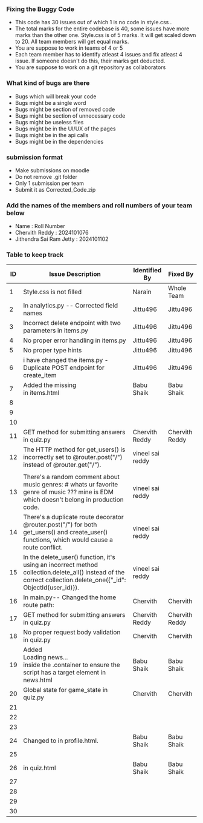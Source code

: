 ### Fixing the Buggy Code

- This code has 30 issues out of which 1 is no code in style.css . 
- The total marks for the entire codebase is 40, some issues have more marks than the other one. Style.css is of 5 marks. It will get scaled down to 20. All team members will get equal marks.
- You are suppose to work in teams of 4 or 5
- Each team member has to identify atleast 4 issues and fix atleast 4 issue. If someone doesn't do this, their marks get deducted.
- You are suppose to work on a git repository as collaborators

### What kind of bugs are there

- Bugs which will break your code
- Bugs might be a single word
- Bugs might be section of removed code
- Bugs might be section of unnecessary code
- Bugs might be useless files
- Bugs might be in the UI/UX of the pages
- Bugs might be in the api calls
- Bugs might be in the dependencies  

### submission format

- Make submissions on moodle
- Do not remove .git folder 
- Only 1 submission per team
- Submit it as Corrected_Code.zip

### Add the names of the members and roll numbers of your team below

- Name : Roll Number
- Chervith Reddy : 2024101076
- Jithendra Sai Ram Jetty : 2024101102

### Table to keep track

| ID  | Issue Description                        | Identified By | Fixed By     |
|-----|------------------------------------------|---------------|--------------|
| 1   | Style.css is not filled                                    |         Narain |     Whole Team     |
| 2   |In analytics.py --  Corrected field names  |     Jittu496          |     Jittu496         |
| 3   | Incorrect delete endpoint with two parameters in items.py  |     Jittu496        |     Jittu496       |
| 4   | No proper error handling  in items.py    |   Jittu496          |      Jittu496       | 
| 5   |    No proper type hints                  |     Jittu496         |    Jittu496          |  
| 6   | i have changed the items.py - Duplicate POST endpoint for create_item  |      Jittu496       |     Jittu496     |     
| 7   |   Added the missing <div class="container"> in items.html           |    Babu Shaik        |Babu Shaik   |
| 8   |                                          |               |              |
| 9   |                                          |               |              |
| 10  |                                          |               |              |
| 11  | GET method for submitting answers in quiz.py          |    Chervith Reddy           |     Chervith Reddy         |
| 12  |    The HTTP method for get_users() is incorrectly set to @router.post("/") instead of @router.get("/"). | vineel sai reddy         
|               |              |
| 13  |        There's a random comment about music genres: # whats ur favorite genre of music ??? mine is EDM which doesn't belong in production code. | vineel sai reddy
 |14 |        There's a duplicate route decorator @router.post("/") for both get_users() and create_user() functions, which would cause a route conflict. |vineel sai reddy 
  | 15|  In the delete_user() function, it's using an incorrect method collection.delete_all() instead of the correct collection.delete_one({"_id": ObjectId(user_id)}).   | vineel sai reddy                               |               |              |                                          |               |                                                     |               |              |
| 16  | In main.py-- Changed the home route path:  |        Chervith       |       Chervith         |
| 17  |GET method for submitting answers in quiz.py          |    Chervith Reddy           |     Chervith Reddy         |
| 18  |             No proper request body validation      in quiz.py                      |         Chervith      |     Chervith         |
| 19  |  Added <div id="news">Loading news...</div> inside the .container to ensure the script has a target element in news.html  | Babu Shaik     |  Babu Shaik           | 
| 20  |        Global state for game_state       in quiz.py                     |       Chervith        |    Chervith          |
| 21  |                                          |               |              |
| 22  |                                          |               |              |
| 23  |                                          |               |              |
| 24  | Changed <script src="styles/profile.js"></script> to <script src="scripts/profile.js"></script> in profile.html.  | Babu Shaik             |Babu Shaik      |
| 25  |                                          |               |              |
| 26  | <script src="scripts/quiz.js"></script>   in quiz.html                                     | Babu Shaik          | Babu Shaik            | 
 | 27 |                                            |          |                 |
| 28  |                                          |               |              |
| 29  |                                          |               |              |
| 30  |                                          |               |              |

